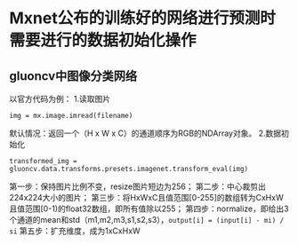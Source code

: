 # Mxnet公布的训练好的网络进行预测时需要进行的数据初始化操作

## gluoncv中图像分类网络
以官方代码为例：
1.读取图片
```
img = mx.image.imread(filename)
```
默认情况：返回一个（H x W x C）的通道顺序为RGB的NDArray对象。
2.数据初始化
```
transformed_img = gluoncv.data.transforms.presets.imagenet.transform_eval(img)
```
第一步：保持图片比例不变，resize图片短边为256；
第二步：中心裁剪出224x224大小的图片；
第三步：将HxWxC且值范围[0-255]的数组转为CxHxW且值范围[0-1)的float32数组，即所有值除以255；
第四步：normalize，即给出3个通道的mean和std（m1,m2,m3,s1,s2,s3），`output[i] = (input[i] - mi) / si`
第五步：扩充维度，成为1xCxHxW